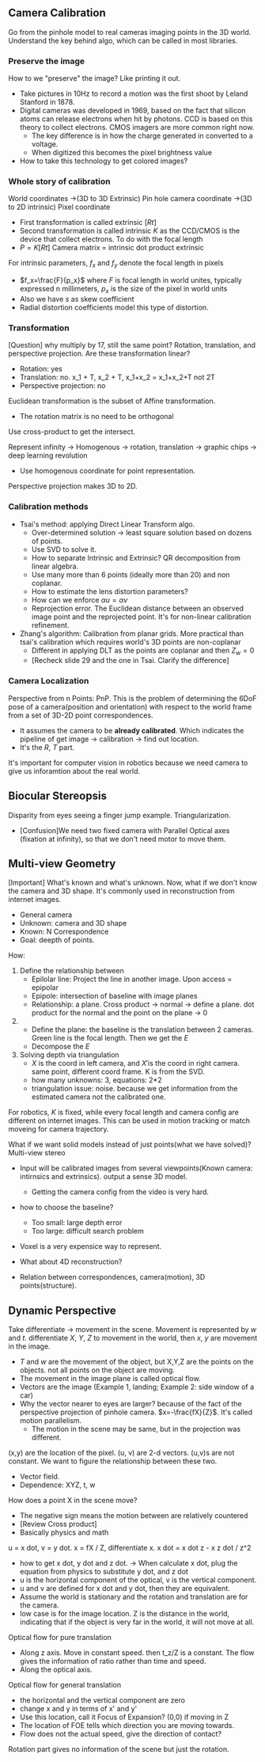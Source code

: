 ## Camera Calibration
Go from the pinhole model to real cameras imaging points in the 3D world. Understand the key behind algo, which can be called in most libraries.

### Preserve the image
How to we "preserve" the image? Like printing it out.
* Take pictures in 10Hz to record a motion was the first shoot by Leland Stanford in 1878.
* Digital cameras was developed in 1969, based on the fact that silicon atoms can release electrons when hit by photons. CCD is based on this theory to collect electrons. CMOS imagers are more common right now.
  * The key difference is in how the charge generated in converted to a voltage.
  * When digitized this becomes the pixel brightness value
* How to take this technology to get colored images?

### Whole story of calibration
World coordinates ->(3D to 3D Extrinsic) Pin hole camera coordinate ->(3D to 2D intrinsic) Pixel coordinate
* First transformation is called extrinsic $[R t]$
* Second transformation is called intrinsic $K$ as the CCD/CMOS is the device that collect electrons. To do with the focal length
* $P=K[R t]$ Camera matrix = intrinsic dot product extrinsic

For intrinsic parameters, $f_x$ and $f_y$ denote the focal length in pixels
* $f_x=\frac{F}{p_x}$ where $F$ is focal length in world unites, typically expressed n millimeters, $p_x$ is the size of the pixel in world units
* Also we have $s$ as skew coefficient
* Radial distortion coefficients model this type of distortion.

### Transformation
[Question] why multiply by 17, still the same point?
Rotation, translation, and perspective projection. Are these transformation linear?
* Rotation: yes
* Translation: no. x_1 + T, x_2 + T, x_1+x_2 = x_1+x_2+T not 2T
* Perspective projection: no

Euclidean transformation is the subset of Affine transformation.
* The rotation matrix is no need to be orthogonal

Use cross-product to get the intersect.

Represent infinity -> Homogenous -> rotation, translation -> graphic chips -> deep learning revolution
* Use homogenous coordinate for point representation.

Perspective projection makes 3D to 2D.

### Calibration methods
* Tsai's method: applying Direct Linear Transform algo. 
  * Over-determined solution -> least square solution based on dozens of points. 
  * Use SVD to solve it.
  * How to separate Intrinsic and Extrinsic? QR decomposition from linear algebra.
  * Use many more than 6 points (ideally more than 20) and non coplanar.
  * How to estimate the lens distortion parameters?
  * How can we enforce $\alpha{u}=\alpha{v}$
  * Reprojection error. The Euclidean distance between an observed image point and the reprojected point. It's for non-linear calibration refinement.
* Zhang's algorithm: Calibration from planar grids. More practical than tsai's calibration which requires world's 3D points are non-coplanar
  * Different in applying DLT as the points are coplanar and then $Z_w=0$
  * [Recheck slide 29 and the one in Tsai. Clarify the difference]

### Camera Localization
Perspective from n Points: PnP. This is the problem of determining the 6DoF pose of a camera(position and orientation) with respect to the world frame from a set of 3D-2D point correspondences.
* It assumes the camera to be **already calibrated**. Which indicates the pipeline of get image -> calibration -> find out location.
* It's the $R$, $T$ part.

It's important for computer vision in robotics because we need camera to give us inforamtion about the real world.


## Biocular Stereopsis
Disparity from eyes seeing a finger jump example. Triangularization.
* [Confusion]We need two fixed camera with Parallel Optical axes (fixation at infinity), so that we don't need motor to move them.


## Multi-view Geometry
[Important] What's known and what's unknown. Now, what if we don't know the camera and 3D shape. It's commonly used in reconstruction from internet images.
* General camera
* Unknown: camera and 3D shape
* Known: N Correspondence
* Goal: deepth of points.

How:
1. Define the relationship between
   * Epilolar line: Project the line in another image. Upon access = epipolar
   * Epipole: intersection of baseline with image planes
   * Relationship: a plane. Cross product -> normal -> define a plane. dot product for the normal and the point on the plane -> 0
2. 
   * Define the plane: the baseline is the translation between 2 cameras. Green line is the focal length. Then we get the $E$
   * Decompose the $E$
3. Solving depth via triangulation
   * $X$ is the coord in left camera, and $X'$is the coord in right camera. same point, different coord frame. K is from the SVD.
   * how many unknowns: 3, equations: 2*2
   * triangulation issue: noise. because we get information from the estimated camera not the calibrated one.

For robotics, $K$ is fixed, while every focal length and camera config are different on internet images. This can be used in motion tracking or match moveing for camera trajectory.

What if we want solid models instead of just points(what we have solved)? Multi-view stereo
* Input will be calibrated images from several viewpoints(Known camera: intirnsics and extrinsics). output a sense 3D model.
  * Getting the camera config from the video is very hard.
* how to choose the baseline?
  * Too small: large depth error
  * Too large: difficult search problem

* Voxel is a very expensice way to represent.
* What about 4D reconstruction?
* Relation between correspondences, camera(motion), 3D points(structure).

## Dynamic Perspective
Take differentiate -> movement in the scene. Movement is represented by $w$ and $t$. differentiate $X$, $Y$, $Z$ to movement in the world, then $x$, $y$ are movement in the image.
* $T$ and $w$ are the movement of the object, but X,Y,Z are the points on the objects. not all points on the object are moving.
* The movement in the image  plane is called optical flow.
* Vectors are the image (Example 1, landing; Example 2: side window of a car)
* Why the vector nearer to eyes are larger? because of the fact of the perspective projection of pinhole camera. $x=-\frac{fX}{Z}$. It's called motion parallelism.
  * The motion in the scene may be same, but in the projection was different.

(x,y) are the location of the pixel. (u, v) are 2-d vectors. (u,v)s are not constant. We want to figure the relationship between these two.
* Vector field.
* Dependence: XYZ, t, w

How does a point X in the scene move?
* The negative sign means the motion between are relatively countered
* [Review Cross product]
* Basically physics and math

u = x dot, v = y dot. x = fX / Z, differentiate x. x dot = x dot z - x z dot / z^2
* how to get x dot, y dot and z dot. -> When calculate x dot, plug the equation from physics to substitute y dot, and z dot
* u is the horizontal component of the optical, v is the vertical component.
* u and v are defined for x dot and y dot, then they are equivalent.
* Assume the world is stationary and the rotation and translation are for the camera.
* low case is for the image location. Z is the distance in the world, indicating that if the object is very far in the world, it will not move at all.

Optical flow for pure translation
* Along z axis. Move in constant speed. then t_z/Z is a constant. The flow gives the information of ratio rather than time and speed.
* Along the optical axis. 


Optical flow for general translation
* the horizontal and the vertical component are zero
* change x and y in terms of x' and y'
* Use this location, call it Focus of Expansion? (0,0) if moving in Z
* The location of FOE tells which direction you are moving towards.
* Flow does not the actual speed, give the direction of contact?

Rotation part gives no information of the scene but just the rotation.
